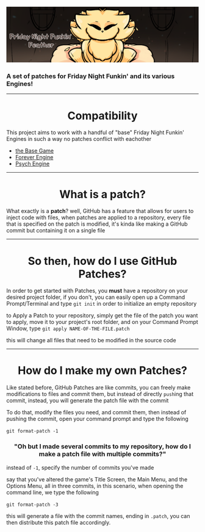 <p align="left">
  <img src="art/header.png"/></a>
  <h3 align="left">A set of patches for Friday Night Funkin' and its various Engines!</h3>
</p>

----------------------------------------------

<h1 align="center">
Compatibility
</h1>

This project aims to work with a handful of "base" Friday Night Funkin' Engines in such a way no patches conflict with eachother

- [the Base Game](https://github.com/FunkinCrew/Funkin)
- [Forever Engine](https://github.com/BeastlyGabi/Forever-Engine-Archive)
- [Psych Engine](https://github.com/ShadowMario/FNF-PsychEngine)

----------------------------------------------

<h1 align="center">
What is a patch?
</h1>

What exactly is a **patch**? well, GitHub has a feature that allows for users to inject code with files, when patches are applied to a repository, every file that is specified on the patch is modified, it's kinda like making a GitHub commit but containing it on a single file

----------------------------------------------

<h1 align="center">
So then, how do I use GitHub Patches?
</h1>

In order to get started with Patches, you **must** have a repository on your desired project folder, if you don't, you can easily open up a Command Prompt/Terminal and type `git init` in order to initialize an empty repository

to Apply a Patch to your repository, simply get the file of the patch you want to apply, move it to your project's root folder, and on your Command Prompt Window, type `git apply NAME-OF-THE-FILE.patch`

this will change all files that need to be modified in the source code

----------------------------------------------

<h1 align="center">
How do I make my own Patches?
</h1>

Like stated before, GitHub Patches are like commits, you can freely make modifications to files and commit them, but instead of directly `push`ing that commit, instead, you will generate the patch file with the commit

To do that, modify the files you need, and commit them, then instead of pushing the commit, open your command prompt and type the following

`git format-patch -1`

<h3 align="center">
"Oh but I made several commits to my repository, how do I make a patch file with multiple commits?"
</h3>

instead of `-1`, specify the number of commits you've made

say that you've altered the game's Title Screen, the Main Menu, and the Options Menu, all in three commits, in this scenario, when opening the command line, we type the following

`git format-patch -3`

this will generate a file with the commit names, ending in `.patch`, you can then distribute this patch file accordingly.